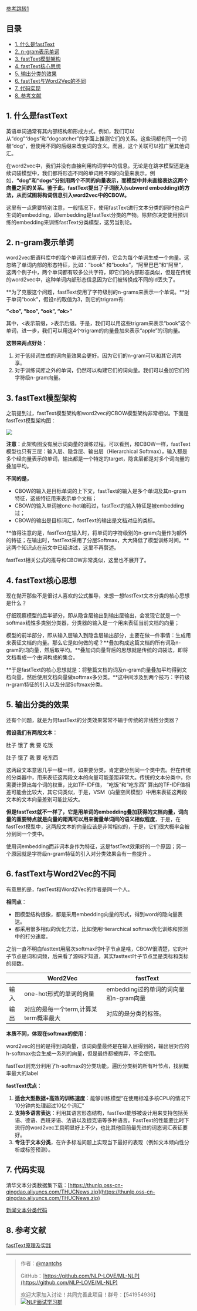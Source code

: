 [参考跳转1](https://www.zhihu.com/question/348964090/answer/844048818)
## 目录
- [1. 什么是fastText](#1-什么是fasttext)
- [2. n-gram表示单词](#2-n-gram表示单词)
- [3. fastText模型架构](#3-fasttext模型架构)
- [4. fastText核心思想](#4-fasttext核心思想)
- [5. 输出分类的效果](#5-输出分类的效果)
- [6. fastText与Word2Vec的不同](#6-fasttext与word2vec的不同)
- [7. 代码实现](#7-代码实现)
- [8. 参考文献](#8-参考文献)

## 1. 什么是fastText

英语单词通常有其内部结构和形成⽅式。例如，我们可以从“dog”“dogs”和“dogcatcher”的字⾯上推测它们的关系。这些词都有同⼀个词根“dog”，但使⽤不同的后缀来改变词的含义。而且，这个关联可以推⼴⾄其他词汇。

在word2vec中，我们并没有直接利⽤构词学中的信息。⽆论是在跳字模型还是连续词袋模型中，我们都将形态不同的单词⽤不同的向量来表⽰。例如，**“dog”和“dogs”分别⽤两个不同的向量表⽰，而模型中并未直接表达这两个向量之间的关系。鉴于此，fastText提出了⼦词嵌⼊(subword embedding)的⽅法，从而试图将构词信息引⼊word2vec中的CBOW。**

这里有一点需要特别注意，一般情况下，使用fastText进行文本分类的同时也会产生词的embedding，即embedding是fastText分类的产物。除非你决定使用预训练的embedding来训练fastText分类模型，这另当别论。



## 2. n-gram表示单词

word2vec把语料库中的每个单词当成原子的，它会为每个单词生成一个向量。这忽略了单词内部的形态特征，比如：“book” 和“books”，“阿里巴巴”和“阿里”，这两个例子中，两个单词都有较多公共字符，即它们的内部形态类似，但是在传统的word2vec中，这种单词内部形态信息因为它们被转换成不同的id丢失了。

**为了克服这个问题，fastText使用了字符级别的n-grams来表示一个单词。**对于单词“book”，假设n的取值为3，则它的trigram有:

**“<bo”,  “boo”,  “ook”, “ok>”**

其中，<表示前缀，>表示后缀。于是，我们可以用这些trigram来表示“book”这个单词，进一步，我们可以用这4个trigram的向量叠加来表示“apple”的词向量。

**这带来两点好处**：

1. 对于低频词生成的词向量效果会更好。因为它们的n-gram可以和其它词共享。
2. 对于训练词库之外的单词，仍然可以构建它们的词向量。我们可以叠加它们的字符级n-gram向量。



## 3. fastText模型架构

之前提到过，fastText模型架构和word2vec的CBOW模型架构非常相似。下面是fastText模型架构图：

![](https://gitee.com/kkweishe/images/raw/master/ML/2019-8-21_20-31-22.jpeg)

**注意**：此架构图没有展示词向量的训练过程。可以看到，和CBOW一样，fastText模型也只有三层：输入层、隐含层、输出层（Hierarchical Softmax），输入都是多个经向量表示的单词，输出都是一个特定的target，隐含层都是对多个词向量的叠加平均。

**不同的是，**

- CBOW的输入是目标单词的上下文，fastText的输入是多个单词及其n-gram特征，这些特征用来表示单个文档；
- CBOW的输入单词被one-hot编码过，fastText的输入特征是被embedding过；
- CBOW的输出是目标词汇，fastText的输出是文档对应的类标。

**值得注意的是，fastText在输入时，将单词的字符级别的n-gram向量作为额外的特征；在输出时，fastText采用了分层Softmax，大大降低了模型训练时间。**这两个知识点在前文中已经讲过，这里不再赘述。

fastText相关公式的推导和CBOW非常类似，这里也不展开了。



## 4. fastText核心思想

现在抛开那些不是很讨人喜欢的公式推导，来想一想fastText文本分类的核心思想是什么？

仔细观察模型的后半部分，即从隐含层输出到输出层输出，会发现它就是一个softmax线性多类别分类器，分类器的输入是一个用来表征当前文档的向量；

模型的前半部分，即从输入层输入到隐含层输出部分，主要在做一件事情：生成用来表征文档的向量。那么它是如何做的呢？**叠加构成这篇文档的所有词及n-gram的词向量，然后取平均。**叠加词向量背后的思想就是传统的词袋法，即将文档看成一个由词构成的集合。

**于是fastText的核心思想就是：将整篇文档的词及n-gram向量叠加平均得到文档向量，然后使用文档向量做softmax多分类。**这中间涉及到两个技巧：字符级n-gram特征的引入以及分层Softmax分类。



## 5. 输出分类的效果

还有个问题，就是为何fastText的分类效果常常不输于传统的非线性分类器？

**假设我们有两段文本：**

肚子 饿了 我 要 吃饭

肚子 饿了 我 要 吃东西

这两段文本意思几乎一模一样，如果要分类，肯定要分到同一个类中去。但在传统的分类器中，用来表征这两段文本的向量可能差距非常大。传统的文本分类中，你需要计算出每个词的权重，比如TF-IDF值， “吃饭”和“吃东西” 算出的TF-IDF值相差可能会比较大，其它词类似，于是，VSM（向量空间模型）中用来表征这两段文本的文本向量差别可能比较大。

**但是fastText就不一样了，它是用单词的embedding叠加获得的文档向量，词向量的重要特点就是向量的距离可以用来衡量单词间的语义相似程度**，于是，在fastText模型中，这两段文本的向量应该是非常相似的，于是，它们很大概率会被分到同一个类中。

使用词embedding而非词本身作为特征，这是fastText效果好的一个原因；另一个原因就是字符级n-gram特征的引入对分类效果会有一些提升 。



## 6. fastText与Word2Vec的不同

有意思的是，fastText和Word2Vec的作者是同一个人。

**相同点**：

- 图模型结构很像，都是采用embedding向量的形式，得到word的隐向量表达。
- 都采用很多相似的优化方法，比如使用Hierarchical softmax优化训练和预测中的打分速度。

之前一直不明白fasttext用层次softmax时叶子节点是啥，CBOW很清楚，它的叶子节点是词和词频，后来看了源码才知道，其实fasttext叶子节点里是类标和类标的频数。

|      | Word2Vec                              | fastText                              |
| ---- | ------------------------------------- | ------------------------------------- |
| 输入 | one-hot形式的单词的向量               | embedding过的单词的词向量和n-gram向量 |
| 输出 | 对应的是每一个term,计算某term概率最大 | 对应的是分类的标签。                  |

**本质不同，体现在softmax的使用：**

word2vec的目的是得到词向量，该词向量最终是在输入层得到的，输出层对应的h-softmax也会生成一系列的向量，但是最终都被抛弃，不会使用。

fastText则充分利用了h-softmax的分类功能，遍历分类树的所有叶节点，找到概率最大的label

**fastText优点**：

1. **适合大型数据+高效的训练速度**：能够训练模型“在使用标准多核CPU的情况下10分钟内处理超过10亿个词汇”
2. **支持多语言表达**：利用其语言形态结构，fastText能够被设计用来支持包括英语、德语、西班牙语、法语以及捷克语等多种语言。FastText的性能要比时下流行的word2vec工具明显好上不少，也比其他目前最先进的词态词汇表征要好。
3. **专注于文本分类**，在许多标准问题上实现当下最好的表现（例如文本倾向性分析或标签预测）。



## 7. 代码实现

清华文本分类数据集下载：[https://thunlp.oss-cn-qingdao.aliyuncs.com/THUCNews.zip](https://thunlp.oss-cn-qingdao.aliyuncs.com/THUCNews.zip)

[新闻文本分类代码](https://github.com/NLP-LOVE/ML-NLP/blob/master/NLP/16.2%20fastText/fastText.ipynb)



## 8. 参考文献

[fastText原理及实践](http://www.52nlp.cn/fasttext)

------

> 作者：[@mantchs](https://github.com/NLP-LOVE/ML-NLP)
>
> GitHub：[https://github.com/NLP-LOVE/ML-NLP](https://github.com/NLP-LOVE/ML-NLP)
>
> 欢迎大家加入讨论！共同完善此项目！群号：【541954936】<a target="_blank" href="//shang.qq.com/wpa/qunwpa?idkey=863f915b9178560bd32ca07cd090a7d9e6f5f90fcff5667489697b1621cecdb3"><img border="0" src="http://pub.idqqimg.com/wpa/images/group.png" alt="NLP面试学习群" title="NLP面试学习群"></a>
